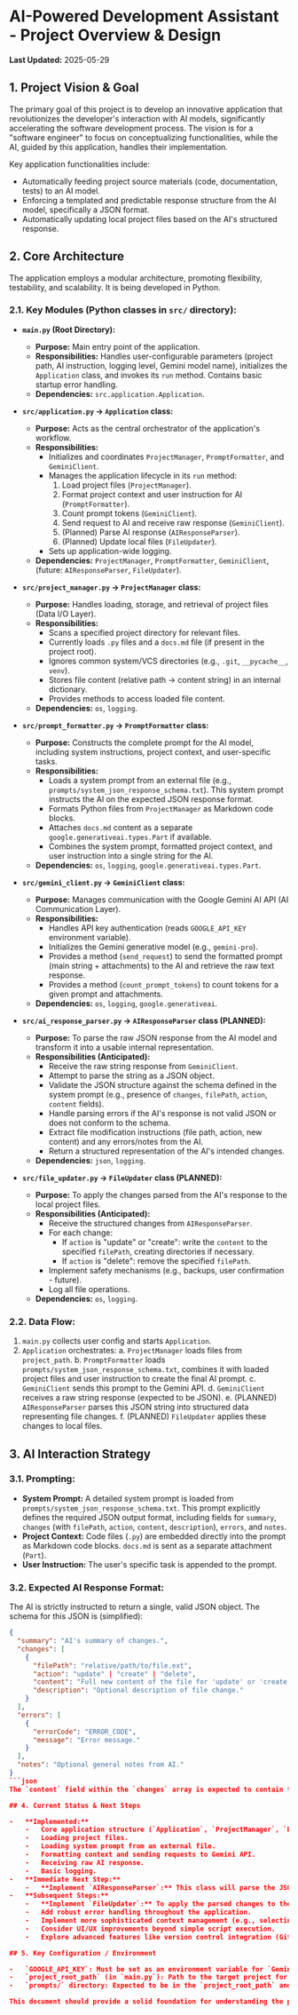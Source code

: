 # AI-Powered Development Assistant - Project Overview & Design

**Last Updated:** 2025-05-29

## 1. Project Vision & Goal

The primary goal of this project is to develop an innovative application that revolutionizes the developer's interaction with AI models, significantly accelerating the software development process. The vision is for a "software engineer" to focus on conceptualizing functionalities, while the AI, guided by this application, handles their implementation.

Key application functionalities include:
-   Automatically feeding project source materials (code, documentation, tests) to an AI model.
-   Enforcing a templated and predictable response structure from the AI model, specifically a JSON format.
-   Automatically updating local project files based on the AI's structured response.

## 2. Core Architecture

The application employs a modular architecture, promoting flexibility, testability, and scalability. It is being developed in Python.

### 2.1. Key Modules (Python classes in `src/` directory):

*   **`main.py` (Root Directory):**
    *   **Purpose:** Main entry point of the application.
    *   **Responsibilities:** Handles user-configurable parameters (project path, AI instruction, logging level, Gemini model name), initializes the `Application` class, and invokes its `run` method. Contains basic startup error handling.
    *   **Dependencies:** `src.application.Application`.

*   **`src/application.py` -> `Application` class:**
    *   **Purpose:** Acts as the central orchestrator of the application's workflow.
    *   **Responsibilities:**
        *   Initializes and coordinates `ProjectManager`, `PromptFormatter`, and `GeminiClient`.
        *   Manages the application lifecycle in its `run` method:
            1.  Load project files (`ProjectManager`).
            2.  Format project context and user instruction for AI (`PromptFormatter`).
            3.  Count prompt tokens (`GeminiClient`).
            4.  Send request to AI and receive raw response (`GeminiClient`).
            5.  (Planned) Parse AI response (`AIResponseParser`).
            6.  (Planned) Update local files (`FileUpdater`).
        *   Sets up application-wide logging.
    *   **Dependencies:** `ProjectManager`, `PromptFormatter`, `GeminiClient`, (future: `AIResponseParser`, `FileUpdater`).

*   **`src/project_manager.py` -> `ProjectManager` class:**
    *   **Purpose:** Handles loading, storage, and retrieval of project files (Data I/O Layer).
    *   **Responsibilities:**
        *   Scans a specified project directory for relevant files.
        *   Currently loads `.py` files and a `docs.md` file (if present in the project root).
        *   Ignores common system/VCS directories (e.g., `.git`, `__pycache__`, `venv`).
        *   Stores file content (relative path -> content string) in an internal dictionary.
        *   Provides methods to access loaded file content.
    *   **Dependencies:** `os`, `logging`.

*   **`src/prompt_formatter.py` -> `PromptFormatter` class:**
    *   **Purpose:** Constructs the complete prompt for the AI model, including system instructions, project context, and user-specific tasks.
    *   **Responsibilities:**
        *   Loads a system prompt from an external file (e.g., `prompts/system_json_response_schema.txt`). This system prompt instructs the AI on the expected JSON response format.
        *   Formats Python files from `ProjectManager` as Markdown code blocks.
        *   Attaches `docs.md` content as a separate `google.generativeai.types.Part` if available.
        *   Combines the system prompt, formatted project context, and user instruction into a single string for the AI.
    *   **Dependencies:** `os`, `logging`, `google.generativeai.types.Part`.

*   **`src/gemini_client.py` -> `GeminiClient` class:**
    *   **Purpose:** Manages communication with the Google Gemini AI API (AI Communication Layer).
    *   **Responsibilities:**
        *   Handles API key authentication (reads `GOOGLE_API_KEY` environment variable).
        *   Initializes the Gemini generative model (e.g., `gemini-pro`).
        *   Provides a method (`send_request`) to send the formatted prompt (main string + attachments) to the AI and retrieve the raw text response.
        *   Provides a method (`count_prompt_tokens`) to count tokens for a given prompt and attachments.
    *   **Dependencies:** `os`, `logging`, `google.generativeai`.

*   **`src/ai_response_parser.py` -> `AIResponseParser` class (PLANNED):**
    *   **Purpose:** To parse the raw JSON response from the AI model and transform it into a usable internal representation.
    *   **Responsibilities (Anticipated):**
        *   Receive the raw string response from `GeminiClient`.
        *   Attempt to parse the string as a JSON object.
        *   Validate the JSON structure against the schema defined in the system prompt (e.g., presence of `changes`, `filePath`, `action`, `content` fields).
        *   Handle parsing errors if the AI's response is not valid JSON or does not conform to the schema.
        *   Extract file modification instructions (file path, action, new content) and any errors/notes from the AI.
        *   Return a structured representation of the AI's intended changes.
    *   **Dependencies:** `json`, `logging`.

*   **`src/file_updater.py` -> `FileUpdater` class (PLANNED):**
    *   **Purpose:** To apply the changes parsed from the AI's response to the local project files.
    *   **Responsibilities (Anticipated):**
        *   Receive the structured changes from `AIResponseParser`.
        *   For each change:
            *   If `action` is "update" or "create": write the `content` to the specified `filePath`, creating directories if necessary.
            *   If `action` is "delete": remove the specified `filePath`.
        *   Implement safety mechanisms (e.g., backups, user confirmation - future).
        *   Log all file operations.
    *   **Dependencies:** `os`, `logging`.

### 2.2. Data Flow:

1.  `main.py` collects user config and starts `Application`.
2.  `Application` orchestrates:
    a.  `ProjectManager` loads files from `project_path`.
    b.  `PromptFormatter` loads `prompts/system_json_response_schema.txt`, combines it with loaded project files and user instruction to create the final AI prompt.
    c.  `GeminiClient` sends this prompt to the Gemini API.
    d.  `GeminiClient` receives a raw string response (expected to be JSON).
    e.  (PLANNED) `AIResponseParser` parses this JSON string into structured data representing file changes.
    f.  (PLANNED) `FileUpdater` applies these changes to local files.

## 3. AI Interaction Strategy

### 3.1. Prompting:

-   **System Prompt:** A detailed system prompt is loaded from `prompts/system_json_response_schema.txt`. This prompt explicitly defines the required JSON output format, including fields for `summary`, `changes` (with `filePath`, `action`, `content`, `description`), `errors`, and `notes`.
-   **Project Context:** Code files (`.py`) are embedded directly into the prompt as Markdown code blocks. `docs.md` is sent as a separate attachment (`Part`).
-   **User Instruction:** The user's specific task is appended to the prompt.

### 3.2. Expected AI Response Format:

The AI is strictly instructed to return a single, valid JSON object. The schema for this JSON is (simplified):

```json
{
  "summary": "AI's summary of changes.",
  "changes": [
    {
      "filePath": "relative/path/to/file.ext",
      "action": "update" | "create" | "delete",
      "content": "Full new content of the file for 'update' or 'create'",
      "description": "Optional description of file change."
    }
  ],
  "errors": [
    {
      "errorCode": "ERROR_CODE",
      "message": "Error message."
    }
  ],
  "notes": "Optional general notes from AI."
}
```json
The `content` field within the `changes` array is expected to contain the full source code of the file, with Python indentation and formatting preserved (standard JSON string escaping applies).

## 4. Current Status & Next Steps

-   **Implemented:**
    -   Core application structure (`Application`, `ProjectManager`, `PromptFormatter`, `GeminiClient`).
    -   Loading project files.
    -   Loading system prompt from an external file.
    -   Formatting context and sending requests to Gemini API.
    -   Receiving raw AI response.
    -   Basic logging.
-   **Immediate Next Step:**
    -   **Implement `AIResponseParser`:** This class will parse the JSON response from Gemini, validate it against the expected schema, and extract actionable file change information.
-   **Subsequent Steps:**
    -   **Implement `FileUpdater`:** To apply the parsed changes to the local file system.
    -   Add robust error handling throughout the application.
    -   Implement more sophisticated context management (e.g., selecting only relevant files for the AI).
    -   Consider UI/UX improvements beyond simple script execution.
    -   Explore advanced features like version control integration (Git), interactive feedback loops with the AI, and different file update strategies (e.g., diff application).

## 5. Key Configuration / Environment

-   `GOOGLE_API_KEY`: Must be set as an environment variable for `GeminiClient` to authenticate.
-   `project_root_path` (in `main.py`): Path to the target project for AI modification.
-   `prompts/` directory: Expected to be in the `project_root_path` and contain prompt template files (e.g., `system_json_response_schema.txt`).

This document should provide a solid foundation for understanding the project's current state, design decisions, and future direction.